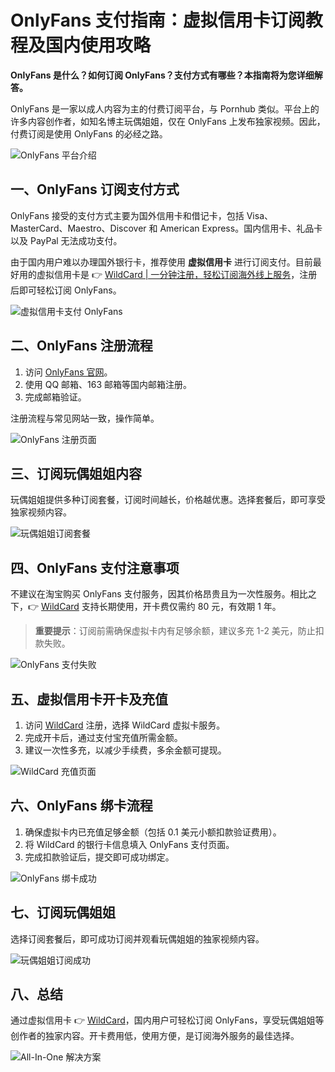 # OnlyFans 支付指南：虚拟信用卡订阅教程及国内使用攻略

**OnlyFans 是什么？如何订阅 OnlyFans？支付方式有哪些？本指南将为您详细解答。**

OnlyFans 是一家以成人内容为主的付费订阅平台，与 Pornhub 类似。平台上的许多内容创作者，如知名博主玩偶姐姐，仅在 OnlyFans 上发布独家视频。因此，付费订阅是使用 OnlyFans 的必经之路。

![OnlyFans 平台介绍](https://bbtdd.com/img/615517231.webp)

## 一、OnlyFans 订阅支付方式

OnlyFans 接受的支付方式主要为国外信用卡和借记卡，包括 Visa、MasterCard、Maestro、Discover 和 American Express。国内信用卡、礼品卡以及 PayPal 无法成功支付。

由于国内用户难以办理国外银行卡，推荐使用 **虚拟信用卡** 进行订阅支付。目前最好用的虚拟信用卡是 👉 [WildCard | 一分钟注册，轻松订阅海外线上服务](https://bbtdd.com/WildCard)，注册后即可轻松订阅 OnlyFans。

![虚拟信用卡支付 OnlyFans](https://bbtdd.com/img/250698203.webp)

## 二、OnlyFans 注册流程

1. 访问 [OnlyFans 官网](https://onlyfans.com/)。
2. 使用 QQ 邮箱、163 邮箱等国内邮箱注册。
3. 完成邮箱验证。

注册流程与常见网站一致，操作简单。

![OnlyFans 注册页面](https://bbtdd.com/img/56943239062219.webp)

## 三、订阅玩偶姐姐内容

玩偶姐姐提供多种订阅套餐，订阅时间越长，价格越优惠。选择套餐后，即可享受独家视频内容。

![玩偶姐姐订阅套餐](https://bbtdd.com/img/9844572036935784.webp)

## 四、OnlyFans 支付注意事项

不建议在淘宝购买 OnlyFans 支付服务，因其价格昂贵且为一次性服务。相比之下，👉 [WildCard](https://bbtdd.com/WildCard) 支持长期使用，开卡费仅需约 80 元，有效期 1 年。

> **重要提示**：订阅前需确保虚拟卡内有足够余额，建议多充 1-2 美元，防止扣款失败。

![OnlyFans 支付失败](https://bbtdd.com/img/5493652371368975.webp)

## 五、虚拟信用卡开卡及充值

1. 访问 [WildCard](https://bbtdd.com/WildCard) 注册，选择 WildCard 虚拟卡服务。
2. 完成开卡后，通过支付宝充值所需金额。
3. 建议一次性多充，以减少手续费，多余金额可提现。

![WildCard 充值页面](https://bbtdd.com/img/823786566815.webp)

## 六、OnlyFans 绑卡流程

1. 确保虚拟卡内已充值足够金额（包括 0.1 美元小额扣款验证费用）。
2. 将 WildCard 的银行卡信息填入 OnlyFans 支付页面。
3. 完成扣款验证后，提交即可成功绑定。

![OnlyFans 绑卡成功](https://bbtdd.com/img/857466352765.webp)

## 七、订阅玩偶姐姐

选择订阅套餐后，即可成功订阅并观看玩偶姐姐的独家视频内容。

![玩偶姐姐订阅成功](https://bbtdd.com/img/453302211790.webp)

## 八、总结

通过虚拟信用卡 👉 [WildCard](https://bbtdd.com/WildCard)，国内用户可轻松订阅 OnlyFans，享受玩偶姐姐等创作者的独家内容。开卡费用低，使用方便，是订阅海外服务的最佳选择。

![All-In-One 解决方案](https://bbtdd.com/img/499588314.webp)